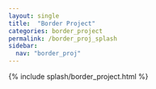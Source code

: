 ```yaml
---
layout: single
title:  "Border Project"
categories: border_project
permalink: /border_proj_splash
sidebar:
  nav: "border_proj"
---
```


{% include splash/border_project.html %}
